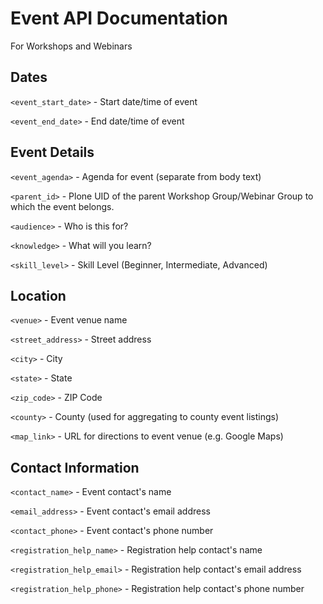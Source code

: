 # Event API Documentation

For Workshops and Webinars


## Dates

`<event_start_date>` - Start date/time of event

`<event_end_date>` - End date/time of event


## Event Details

`<event_agenda>` - Agenda for event (separate from body text)

`<parent_id>` - Plone UID of the parent Workshop Group/Webinar Group to which the event belongs.

`<audience>` - Who is this for?

`<knowledge>` - What will you learn?

`<skill_level>` - Skill Level  (Beginner, Intermediate, Advanced)


## Location

`<venue>` - Event venue name

`<street_address>` - Street address

`<city>` - City

`<state>` - State

`<zip_code>` - ZIP Code

`<county>` - County (used for aggregating to county event listings)

`<map_link>` - URL for directions to event venue (e.g. Google Maps)


## Contact Information

`<contact_name>` - Event contact's name

`<email_address>` - Event contact's email address

`<contact_phone>` - Event contact's phone number

`<registration_help_name>` - Registration help contact's name

`<registration_help_email>` - Registration help contact's email address

`<registration_help_phone>` - Registration help contact's phone number